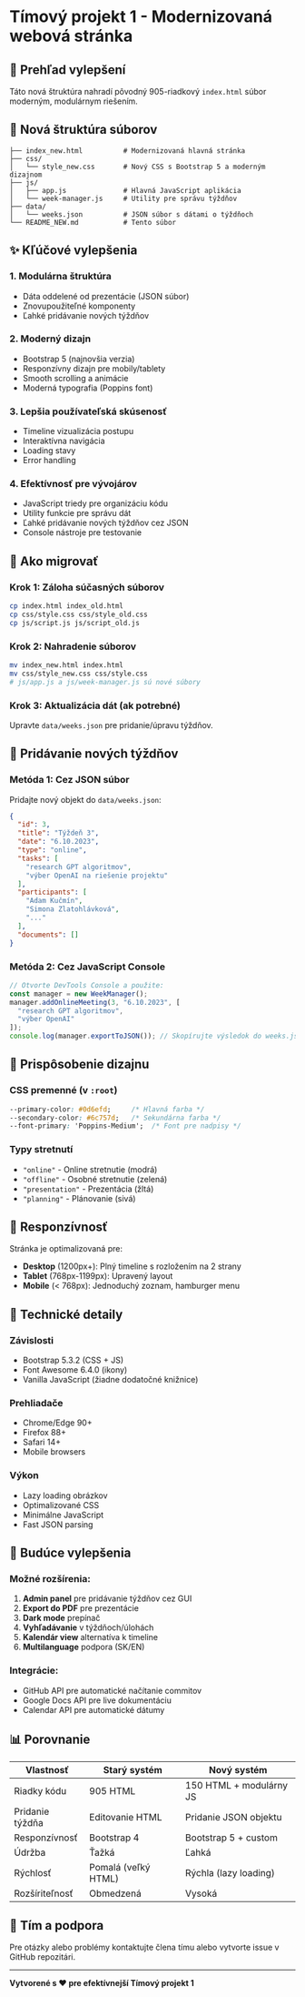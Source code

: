 # Tímový projekt 1 - Modernizovaná webová stránka

## 🚀 Prehľad vylepšení

Táto nová štruktúra nahradí pôvodný 905-riadkový `index.html` súbor moderným, modulárnym riešením.

## 📁 Nová štruktúra súborov

```
├── index_new.html          # Modernizovaná hlavná stránka
├── css/
│   └── style_new.css       # Nový CSS s Bootstrap 5 a moderným dizajnom
├── js/
│   ├── app.js              # Hlavná JavaScript aplikácia
│   └── week-manager.js     # Utility pre správu týždňov
├── data/
│   └── weeks.json          # JSON súbor s dátami o týždňoch
└── README_NEW.md           # Tento súbor
```

## ✨ Kľúčové vylepšenia

### 1. **Modulárna štruktúra**
- Dáta oddelené od prezentácie (JSON súbor)
- Znovupoužiteľné komponenty
- Ľahké pridávanie nových týždňov

### 2. **Moderný dizajn**
- Bootstrap 5 (najnovšia verzia)
- Responzívny dizajn pre mobily/tablety
- Smooth scrolling a animácie
- Moderná typografia (Poppins font)

### 3. **Lepšia používateľská skúsenosť**
- Timeline vizualizácia postupu
- Interaktívna navigácia
- Loading stavy
- Error handling

### 4. **Efektívnosť pre vývojárov**
- JavaScript triedy pre organizáciu kódu
- Utility funkcie pre správu dát
- Ľahké pridávanie nových týždňov cez JSON
- Console nástroje pre testovanie

## 🔄 Ako migrovať

### Krok 1: Záloha súčasných súborov
```bash
cp index.html index_old.html
cp css/style.css css/style_old.css
cp js/script.js js/script_old.js
```

### Krok 2: Nahradenie súborov
```bash
mv index_new.html index.html
mv css/style_new.css css/style.css
# js/app.js a js/week-manager.js sú nové súbory
```

### Krok 3: Aktualizácia dát (ak potrebné)
Upravte `data/weeks.json` pre pridanie/úpravu týždňov.

## 📝 Pridávanie nových týždňov

### Metóda 1: Cez JSON súbor
Pridajte nový objekt do `data/weeks.json`:

```json
{
  "id": 3,
  "title": "Týždeň 3",
  "date": "6.10.2023",
  "type": "online",
  "tasks": [
    "research GPT algoritmov",
    "výber OpenAI na riešenie projektu"
  ],
  "participants": [
    "Adam Kučmín",
    "Simona Zlatohlávková",
    "..."
  ],
  "documents": []
}
```

### Metóda 2: Cez JavaScript Console
```javascript
// Otvorte DevTools Console a použite:
const manager = new WeekManager();
manager.addOnlineMeeting(3, "6.10.2023", [
  "research GPT algoritmov", 
  "výber OpenAI"
]);
console.log(manager.exportToJSON()); // Skopírujte výsledok do weeks.json
```

## 🎨 Prispôsobenie dizajnu

### CSS premenné (v `:root`)
```css
--primary-color: #0d6efd;     /* Hlavná farba */
--secondary-color: #6c757d;   /* Sekundárna farba */
--font-primary: 'Poppins-Medium';  /* Font pre nadpisy */
```

### Typy stretnutí
- `"online"` - Online stretnutie (modrá)
- `"offline"` - Osobné stretnutie (zelená) 
- `"presentation"` - Prezentácia (žltá)
- `"planning"` - Plánovanie (sivá)

## 📱 Responzívnosť

Stránka je optimalizovaná pre:
- **Desktop** (1200px+): Plný timeline s rozložením na 2 strany
- **Tablet** (768px-1199px): Upravený layout
- **Mobile** (< 768px): Jednoduchý zoznam, hamburger menu

## 🔧 Technické detaily

### Závislosti
- Bootstrap 5.3.2 (CSS + JS)
- Font Awesome 6.4.0 (ikony)
- Vanilla JavaScript (žiadne dodatočné knižnice)

### Prehliadače
- Chrome/Edge 90+
- Firefox 88+
- Safari 14+
- Mobile browsers

### Výkon
- Lazy loading obrázkov
- Optimalizované CSS
- Minimálne JavaScript
- Fast JSON parsing

## 🚀 Budúce vylepšenia

### Možné rozšírenia:
1. **Admin panel** pre pridávanie týždňov cez GUI
2. **Export do PDF** pre prezentácie
3. **Dark mode** prepínač
4. **Vyhľadávanie** v týždňoch/úlohách
5. **Kalendár view** alternatíva k timeline
6. **Multilanguage** podpora (SK/EN)

### Integrácie:
- GitHub API pre automatické načítanie commitov
- Google Docs API pre live dokumentáciu
- Calendar API pre automatické dátumy

## 📊 Porovnanie

| Vlastnosť | Starý systém | Nový systém |
|-----------|--------------|-------------|
| Riadky kódu | 905 HTML | 150 HTML + modulárny JS |
| Pridanie týždňa | Editovanie HTML | Pridanie JSON objektu |
| Responzívnosť | Bootstrap 4 | Bootstrap 5 + custom |
| Údržba | Ťažká | Ľahká |
| Rýchlosť | Pomalá (veľký HTML) | Rýchla (lazy loading) |
| Rozšíriteľnosť | Obmedzená | Vysoká |

## 🤝 Tím a podpora

Pre otázky alebo problémy kontaktujte člena tímu alebo vytvorte issue v GitHub repozitári.

---

**Vytvorené s ❤️ pre efektívnejší Tímový projekt 1**
